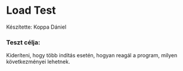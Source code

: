 # Load Test 

Készítette: Koppa Dániel 

### Teszt célja: 

Kideríteni, hogy több indítás esetén, hogyan reagál a program, milyen következményei lehetnek. 